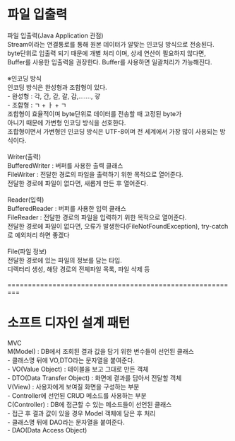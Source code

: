 # 파일 입출력
파일 입출력(Java Application 관점)<br>
		Stream이라는 연결통로를 통해 원본 데이터가 알맞는 인코딩 방식으로 전송된다.<br>
		byte단위로 입출력 되기 때문에 개별 처리 이며, 상세 연산이 필요하지 않다면,<br>
		Buffer를 사용한 입출력을 권장한다. Buffer를 사용하면 일괄처리가 가능해진다.<br>
<br>
		※인코딩 방식<br>
				인코딩 방식은 완성형과 조합형이 있다.<br>
				- 완성형 : 각, 간, 갇, 갈, 감,......., 갛<br>
				- 조합형 : ㄱ + ㅏ + ㄱ<br>
				조합형이 효율적이며 byte단위로 데이터를 전송할 때 고정된 byte가<br>
				아니기 때문에 가변형 인코딩 방식을 선호한다.<br>
				조합형이면서 가변형인 인코딩 방식은 UTF-8이며 전 세계에서 가장 많이 사용되는 방식이다.<br>
<br>
		Writer(출력)<br>
			BufferedWriter : 버퍼를 사용한 출력 클래스<br>
			FileWriter : 전달한 경로의 파일을 출력하기 위한 목적으로 열어준다.<br>
				      전달한 경로에 파일이 없다면, 새롭게 만든 후 열어준다.<br>
<br>
		Reader(입력)<br>
			BufferedReader : 버퍼를 사용한 입력 클래스<br>
			FileReader : 전달한 경로의 파일을 입력하기 위한 목적으로 열어준다.<br>
				       전달한 경로에 파일이 없다면, 오류가 발생한다(FileNotFoundException), try-catch로 예외처리 하면 좋겠다<br>
<br>
		File(파일 정보)<br>
			전달한 경로에 있는 파일의 정보를 담는 타입.<br>
			디렉터리 생성, 해당 경로의 전체파일 목록, 파일 삭제 등<br>
<br>
=========================================================<br>
# 소프트 디자인 설계 패턴
MVC<br>
	M(Model) : DB에서 조회된 결과 값을 담기 위한 변수들이 선언된 클래스<br>
			- 클래스명 뒤에 VO,DTO라는 문자열을 붙여준다.<br>
			- VO(Value Object) : 테이블을 보고 그대로 만든 객체<br>
			- DTO(Data Transfer Object) : 화면에 결과를 담아서 전달할 객체<br>
	V(View) : 사용자에게 보여질 화면을 구성하는 부분<br>
			- Controller에 선언된 CRUD 메소드를 사용하는 부분<br>
	C(Controller) : DB에 접근할 수 있는 메소드들이 선언된 클래스<br>
			- 접근 후 결과 값이 있을 경우 Model 객체에 담은 후 처리<br>
			- 클래스명 뒤에 DAO라는 문자열을 붙여준다.<br>
		 	- DAO(Data Access Object)<br>


